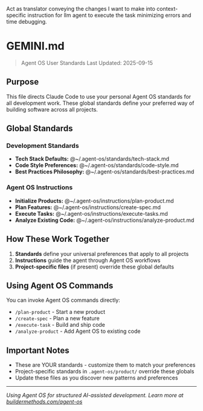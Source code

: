 Act as translator conveying the changes I want to make into context-specific instruction for llm agent to execute the task minimizing errors and time debugging. 

# GEMINI.md

> Agent OS User Standards
> Last Updated: 2025-09-15

## Purpose

This file directs Claude Code to use your personal Agent OS standards for all development work. These global standards define your preferred way of building software across all projects.

## Global Standards

### Development Standards
- **Tech Stack Defaults:** @~/.agent-os/standards/tech-stack.md
- **Code Style Preferences:** @~/.agent-os/standards/code-style.md
- **Best Practices Philosophy:** @~/.agent-os/standards/best-practices.md

### Agent OS Instructions
- **Initialize Products:** @~/.agent-os/instructions/plan-product.md
- **Plan Features:** @~/.agent-os/instructions/create-spec.md
- **Execute Tasks:** @~/.agent-os/instructions/execute-tasks.md
- **Analyze Existing Code:** @~/.agent-os/instructions/analyze-product.md

## How These Work Together

1. **Standards** define your universal preferences that apply to all projects
2. **Instructions** guide the agent through Agent OS workflows
3. **Project-specific files** (if present) override these global defaults

## Using Agent OS Commands

You can invoke Agent OS commands directly:
- `/plan-product` - Start a new product
- `/create-spec` - Plan a new feature
- `/execute-task` - Build and ship code
- `/analyze-product` - Add Agent OS to existing code

## Important Notes

- These are YOUR standards - customize them to match your preferences
- Project-specific standards in `.agent-os/product/` override these globals
- Update these files as you discover new patterns and preferences

---

*Using Agent OS for structured AI-assisted development. Learn more at [buildermethods.com/agent-os](https://buildermethods.com/agent-os)*
